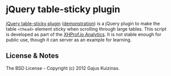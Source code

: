 # jQuery table-sticky plugin

[jQuery table-sticky plugin](https://github.com/gajus/table-sticky/) ([demonstration](https://dev.anuary.com/d2070fb0-b750-5c4c-b6dd-9b2278093177/)) is a jQuery plugin to make the table `<thead>` element sticky when scrolling through large tables. This script is developed as part of the [XHProf.io Analytics](http://xhprof.io). It is not stable enough for public use, though it can server as an example for learning.

## License & Notes

The BSD License - Copyright (c) 2012 Gajus Kuizinas.
